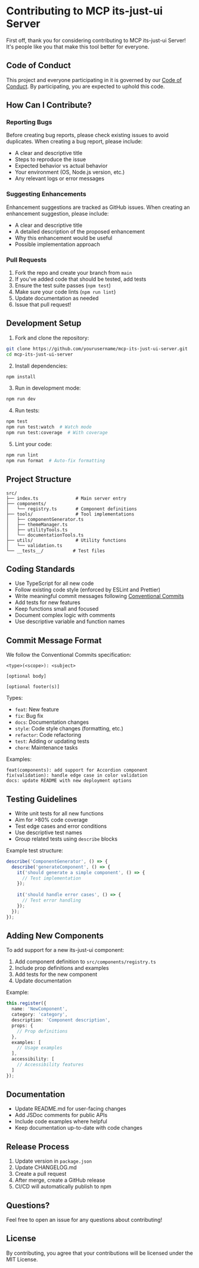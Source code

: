 # Contributing to MCP its-just-ui Server

First off, thank you for considering contributing to MCP its-just-ui Server! It's people like you that make this tool better for everyone.

## Code of Conduct

This project and everyone participating in it is governed by our [Code of Conduct](CODE_OF_CONDUCT.md). By participating, you are expected to uphold this code.

## How Can I Contribute?

### Reporting Bugs

Before creating bug reports, please check existing issues to avoid duplicates. When creating a bug report, please include:

- A clear and descriptive title
- Steps to reproduce the issue
- Expected behavior vs actual behavior
- Your environment (OS, Node.js version, etc.)
- Any relevant logs or error messages

### Suggesting Enhancements

Enhancement suggestions are tracked as GitHub issues. When creating an enhancement suggestion, please include:

- A clear and descriptive title
- A detailed description of the proposed enhancement
- Why this enhancement would be useful
- Possible implementation approach

### Pull Requests

1. Fork the repo and create your branch from `main`
2. If you've added code that should be tested, add tests
3. Ensure the test suite passes (`npm test`)
4. Make sure your code lints (`npm run lint`)
5. Update documentation as needed
6. Issue that pull request!

## Development Setup

1. Fork and clone the repository:
```bash
git clone https://github.com/yourusername/mcp-its-just-ui-server.git
cd mcp-its-just-ui-server
```

2. Install dependencies:
```bash
npm install
```

3. Run in development mode:
```bash
npm run dev
```

4. Run tests:
```bash
npm test
npm run test:watch  # Watch mode
npm run test:coverage  # With coverage
```

5. Lint your code:
```bash
npm run lint
npm run format  # Auto-fix formatting
```

## Project Structure

```
src/
├── index.ts              # Main server entry
├── components/
│   └── registry.ts       # Component definitions
├── tools/                # Tool implementations
│   ├── componentGenerator.ts
│   ├── themeManager.ts
│   ├── utilityTools.ts
│   └── documentationTools.ts
├── utils/                # Utility functions
│   └── validation.ts
└── __tests__/           # Test files
```

## Coding Standards

- Use TypeScript for all new code
- Follow existing code style (enforced by ESLint and Prettier)
- Write meaningful commit messages following [Conventional Commits](https://www.conventionalcommits.org/)
- Add tests for new features
- Keep functions small and focused
- Document complex logic with comments
- Use descriptive variable and function names

## Commit Message Format

We follow the Conventional Commits specification:

```
<type>(<scope>): <subject>

[optional body]

[optional footer(s)]
```

Types:
- `feat`: New feature
- `fix`: Bug fix
- `docs`: Documentation changes
- `style`: Code style changes (formatting, etc.)
- `refactor`: Code refactoring
- `test`: Adding or updating tests
- `chore`: Maintenance tasks

Examples:
```
feat(components): add support for Accordion component
fix(validation): handle edge case in color validation
docs: update README with new deployment options
```

## Testing Guidelines

- Write unit tests for all new functions
- Aim for >80% code coverage
- Test edge cases and error conditions
- Use descriptive test names
- Group related tests using `describe` blocks

Example test structure:
```typescript
describe('ComponentGenerator', () => {
  describe('generateComponent', () => {
    it('should generate a simple component', () => {
      // Test implementation
    });
    
    it('should handle error cases', () => {
      // Test error handling
    });
  });
});
```

## Adding New Components

To add support for a new its-just-ui component:

1. Add component definition to `src/components/registry.ts`
2. Include prop definitions and examples
3. Add tests for the new component
4. Update documentation

Example:
```typescript
this.register({
  name: 'NewComponent',
  category: 'category',
  description: 'Component description',
  props: {
    // Prop definitions
  },
  examples: [
    // Usage examples
  ],
  accessibility: [
    // Accessibility features
  ]
});
```

## Documentation

- Update README.md for user-facing changes
- Add JSDoc comments for public APIs
- Include code examples where helpful
- Keep documentation up-to-date with code changes

## Release Process

1. Update version in `package.json`
2. Update CHANGELOG.md
3. Create a pull request
4. After merge, create a GitHub release
5. CI/CD will automatically publish to npm

## Questions?

Feel free to open an issue for any questions about contributing!

## License

By contributing, you agree that your contributions will be licensed under the MIT License.